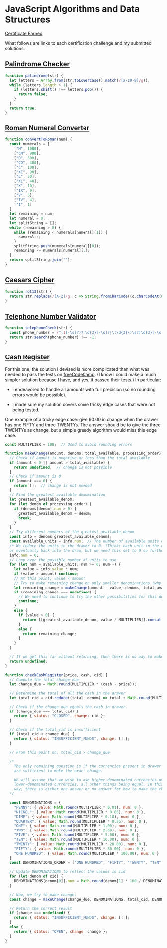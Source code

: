 # JavaScript Algorithms and Data Structures

[Certificate Earned](https://www.freecodecamp.org/certification/fcc9a3972be-fd42-4531-8f15-7c17b0f8d1cd/javascript-algorithms-and-data-structures)

What follows are links to each certification challenge and my submitted solutions.

## [Palindrome Checker](https://www.freecodecamp.org/learn/javascript-algorithms-and-data-structures/javascript-algorithms-and-data-structures-projects/palindrome-checker)

```javascript
function palindrome(str) {
  let letters = Array.from(str.toLowerCase().match(/[a-z0-9]/g));
  while (letters.length > 1) {
    if (letters.shift() !== letters.pop()) {
      return false;
    }
  }
  return true;
}
```

## [Roman Numeral Converter](https://www.freecodecamp.org/learn/javascript-algorithms-and-data-structures/javascript-algorithms-and-data-structures-projects/roman-numeral-converter)

```javascript
function convertToRoman(num) {
  const numerals = [
    ["M", 1000],
    ["CM", 900],
    ["D", 500],
    ["CD", 400],
    ["C", 100],
    ["XC", 90],
    ["L", 50],
    ["XL", 40],
    ["X", 10],
    ["IX", 9],
    ["V", 5],
    ["IV", 4],
    ["I", 1]
  ]
  let remaining = num;
  let numeral = 0;
  let splitString = [];
  while (remaining > 0) {
    while (remaining < numerals[numeral][1]) {
      numeral++;
    }
    splitString.push(numerals[numeral][0]);
    remaining -= numerals[numeral][1];
  }
  return splitString.join("");
}
```

## [Caesars Cipher](https://www.freecodecamp.org/learn/javascript-algorithms-and-data-structures/javascript-algorithms-and-data-structures-projects/caesars-cipher)

```javascript
function rot13(str) {
  return str.replace(/[A-Z]/g, c => String.fromCharCode((c.charCodeAt(0) % 26) + 65));
}
```

## [Telephone Number Validator](https://www.freecodecamp.org/learn/javascript-algorithms-and-data-structures/javascript-algorithms-and-data-structures-projects/telephone-number-validator)

```javascript
function telephoneCheck(str) {
  const phone_number = /^(1[-\s]?)?(\d{3}[-\s]?|\(\d{3}\)\s?)\d{3}[-\s]?\d{4}$/;
  return str.search(phone_number) !== -1;
}
```

## [Cash Register](https://www.freecodecamp.org/learn/javascript-algorithms-and-data-structures/javascript-algorithms-and-data-structures-projects/cash-register)

For this one, the solution I devised is more complicated than what was needed to pass the tests on [freeCodeCamp](https://www.freecodecamp.org/). (I know I could make a much simpler solution because I have, and yes, it passed their tests.) In particular: 

* I endeavored to handle all amounts with full precision (so no rounding errors would be possible).

* I made sure my solution covers some tricky edge cases that were not being tested.

One example of a tricky edge case: give 60.00 in change when the drawer has one FIFTY and three TWENTYs. The answer should be to give the three TWENTYs as change, but a simple greedy algorithm would miss this edge case.

```javascript
const MULTIPLIER = 100;  // Used to avoid rounding errors

function makeChange(amount, denoms, total_available, processing_order) {
  // Check if amount is negative or less than the total available
  if (amount < 0 || amount > total_available) {
    return undefined;  // change is not possible
  }
  // Check if amount is 0
  if (amount === 0) {
    return [];  // change is not needed
  }
  // Find the greatest available denomination
  let greatest_available_denom;
  for (let denom of processing_order) {
    if (denoms[denom].num > 0) {
      greatest_available_denom = denom;
      break;
    }
  }
  // Try different numbers of the greatest_available_denom
  const info = denoms[greatest_available_denom];
  const available_units = info.num;  // The number of available units of the greatest_available_denom
  /* We reduce the units in the drawer to 0. (Think: each unit in the draw will either go toward making change
  or eventually back into the draw, but we need this set to 0 so further processing down the line will work. */
  info.num = 0;
  // Loop over the possible number of units to use
  for (let num = available_units; num >= 0; num--) {
    let value = info.value * num;
    if (value > amount) continue;
    // At this point, value < amount
    // Try to make remaining change on only smaller denominations (why info.num was set to 0)
    let remaining_change = makeChange(amount - value, denoms, total_available - info.value * available_units, processing_order);
    if (remaining_change === undefined) {
      // We need to continue to try the other possibilities for this denomination.
      continue;
    }
    else {
      if (value > 0) {
        return [[greatest_available_denom, value / MULTIPLIER]].concat(remaining_change);
      }
      else {
        return remaining_change;
      }
    }
  }

  // If we get this far without returning, then there is no way to make the change.
  return undefined;
}

function checkCashRegister(price, cash, cid) {
  // Compute the total change due
  let change_due = Math.round(MULTIPLIER * (cash - price));

  // Determine the total of all the cash in the drawer
  let total_cid = cid.reduce((total, denom) => total + Math.round(MULTIPLIER * denom[1]), 0);

  // Check if the change due equals the cash in drawer.
  if (change_due === total_cid) {
    return { status: "CLOSED", change: cid };
  }

  // Check if the total_cid is insufficient
  if (total_cid < change_due) {
    return { status: "INSUFFICIENT_FUNDS", change: [] };
  }

  // From this point on, total_cid > change_due

  /*
    The only remaining question is if the currencies present in drawer
    are sufficient to make the exact change.

    We will assume that we wish to use higher-denominated currencies over
    lower-denominated currencies, all other things being equal. In this
    way, there is either one answer or no answer for how to make the change. 
  */

  const DENOMINATIONS = {
    "PENNY": { value: Math.round(MULTIPLIER * 0.01), num: 0 },
    "NICKEL": { value: Math.round(MULTIPLIER * 0.05), num: 0 },
    "DIME": { value: Math.round(MULTIPLIER * 0.10), num: 0 },
    "QUARTER": { value: Math.round(MULTIPLIER * 0.25), num: 0 },
    "ONE": { value: Math.round(MULTIPLIER * 1.00), num: 0 },
    "TWO": { value: Math.round(MULTIPLIER * 2.00), num: 0 },
    "FIVE": { value: Math.round(MULTIPLIER * 5.00), num: 0 },
    "TEN": { value: Math.round(MULTIPLIER * 10.00), num: 0 },
    "TWENTY": { value: Math.round(MULTIPLIER * 20.00), num: 0 },
    "FIFTY": { value: Math.round(MULTIPLIER * 50.00), num: 0 },
    "ONE HUNDRED": { value: Math.round(MULTIPLIER * 100.00), num: 0 }
  }
  const DENOMINATIONS_ORDER = ["ONE HUNDRED", "FIFTY", "TWENTY", "TEN", "FIVE", "TWO", "ONE", "QUARTER", "DIME", "NICKEL", "PENNY"];

  // Update DENOMINATIONS to reflect the values in cid
  for (let denom of cid) {
    DENOMINATIONS[denom[0]].num = Math.round(denom[1] * 100 / DENOMINATIONS[denom[0]].value);
  }

  // Now, we try to make change.
  const change = makeChange(change_due, DENOMINATIONS, total_cid, DENOMINATIONS_ORDER);

  // Return the correct result
  if (change === undefined) {
    return { status: "INSUFFICIENT_FUNDS", change: [] };
  }
  else {
    return { status: "OPEN", change: change };
  }
}
```

